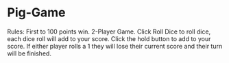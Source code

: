 # Pig-Game
Rules:
First to 100 points win.
2-Player Game.
Click Roll Dice to roll dice, each dice roll will add to your score.
Click the hold button to add to your score.
If either player rolls a 1 they will lose their current score and their turn will be finished.
